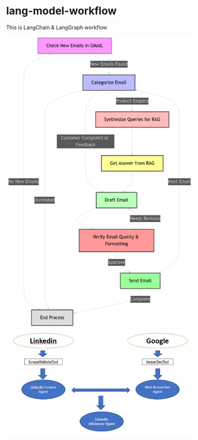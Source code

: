 # lang-model-workflow
This is LangChain &amp; LangGraph workflow

![Workflow1 Overview](workflow1.png)
![Workflow2 Overview](workflow2.png)

